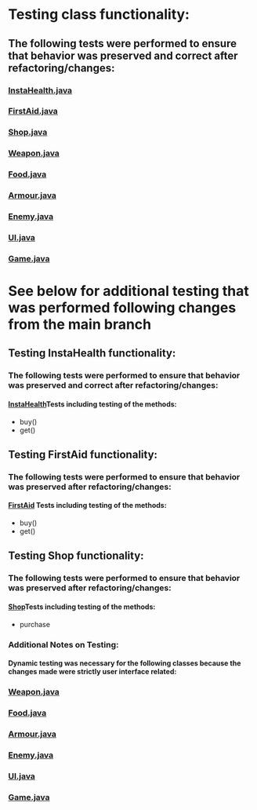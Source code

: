 # Testing class functionality:
## The following tests were performed to ensure that behavior was preserved and correct after refactoring/changes:

 ### [InstaHealth.java](https://github.com/emmamickas/Text-Fighter/blob/duplicateCodeRefactor/src/com/hotmail/kalebmarc/textfighter/item/InstaHealth.java)
 ### [FirstAid.java](https://github.com/emmamickas/Text-Fighter/blob/duplicateCodeRefactor/src/com/hotmail/kalebmarc/textfighter/item/FirstAid.java)
 ### [Shop.java](https://github.com/emmamickas/Text-Fighter/blob/duplicateCodeRefactor/src/com/hotmail/kalebmarc/textfighter/main/Shop.java)
 ### [Weapon.java](https://github.com/emmamickas/Text-Fighter/blob/duplicateCodeRefactor/src/com/hotmail/kalebmarc/textfighter/main/Weapon.java)
 ### [Food.java](https://github.com/emmamickas/Text-Fighter/blob/duplicateCodeRefactor/src/com/hotmail/kalebmarc/textfighter/main/Food.java)
 ### [Armour.java](https://github.com/emmamickas/Text-Fighter/blob/duplicateCodeRefactor/src/com/hotmail/kalebmarc/textfighter/item/Armour.java)
 ### [Enemy.java](https://github.com/emmamickas/Text-Fighter/blob/duplicateCodeRefactor/src/com/hotmail/kalebmarc/textfighter/main/Enemy.java)
 ### [UI.java](https://github.com/emmamickas/Text-Fighter/blob/duplicateCodeRefactor/src/com/hotmail/kalebmarc/textfighter/main/Ui.java)
 ### [Game.java](https://github.com/emmamickas/Text-Fighter/blob/duplicateCodeRefactor/src/com/hotmail/kalebmarc/textfighter/main/Game.java)

# See below for additional testing that was performed following changes from the main branch

## Testing InstaHealth functionality:
### The following tests were performed to ensure that behavior was preserved and correct after refactoring/changes:
 #### [InstaHealth](https://github.com/emmamickas/Text-Fighter/blob/duplicateCodeRefactor/src/com/hotmail/kalebmarc/textfighter/item/InstaHealthTest.java)Tests including testing of the methods:
 * buy()
 * get()

## Testing FirstAid functionality:
### The following tests were performed to ensure that behavior was preserved after refactoring/changes:
 ####  [FirstAid](https://github.com/emmamickas/Text-Fighter/blob/duplicateCodeRefactor/src/com/hotmail/kalebmarc/textfighter/item/FirstAidTest.java) Tests including testing of the methods:
 * buy()
 * get()
 
 ## Testing Shop functionality:
### The following tests were performed to ensure that behavior was preserved after refactoring/changes:
 ####   [Shop](https://github.com/emmamickas/Text-Fighter/blob/duplicateCodeRefactor/src/com/hotmail/kalebmarc/textfighter/main/ShopTest.java)Tests including testing of the methods:
 * purchase
 
### Additional Notes on Testing:
#### Dynamic testing was necessary for the following classes because the changes made were strictly user interface related:
 ### [Weapon.java](https://github.com/emmamickas/Text-Fighter/blob/duplicateCodeRefactor/src/com/hotmail/kalebmarc/textfighter/main/Weapon.java)
 ### [Food.java](https://github.com/emmamickas/Text-Fighter/blob/duplicateCodeRefactor/src/com/hotmail/kalebmarc/textfighter/main/Food.java)
 ### [Armour.java](https://github.com/emmamickas/Text-Fighter/blob/duplicateCodeRefactor/src/com/hotmail/kalebmarc/textfighter/item/Armour.java)
 ### [Enemy.java](https://github.com/emmamickas/Text-Fighter/blob/duplicateCodeRefactor/src/com/hotmail/kalebmarc/textfighter/main/Enemy.java)
 ### [UI.java](https://github.com/emmamickas/Text-Fighter/blob/duplicateCodeRefactor/src/com/hotmail/kalebmarc/textfighter/main/Ui.java)
 ### [Game.java](https://github.com/emmamickas/Text-Fighter/blob/duplicateCodeRefactor/src/com/hotmail/kalebmarc/textfighter/main/Game.java)

